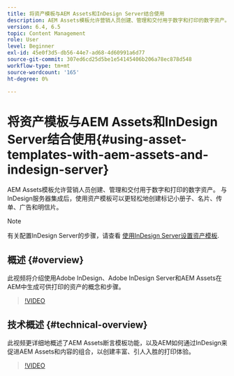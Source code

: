 ```yaml
---
title: 将资产模板与AEM Assets和InDesign Server结合使用
description: AEM Assets模板允许营销人员创建、管理和交付用于数字和打印的数字资产。 与InDesign服务器集成后，使用资产模板可以更轻松地创建标记小册子、名片、传单、广告和明信片。
version: 6.4, 6.5
topic: Content Management
role: User
level: Beginner
exl-id: 45e0f3d5-db56-44e7-ad68-4d60991a6d77
source-git-commit: 307ed6cd25d5be1e54145406b206a78ec878d548
workflow-type: tm+mt
source-wordcount: '165'
ht-degree: 0%

---
```


# 将资产模板与AEM Assets和InDesign Server结合使用{#using-asset-templates-with-aem-assets-and-indesign-server}

AEM Assets模板允许营销人员创建、管理和交付用于数字和打印的数字资产。 与InDesign服务器集成后，使用资产模板可以更轻松地创建标记小册子、名片、传单、广告和明信片。

>[!NOTE]
>
>有关配置InDesign Server的步骤，请查看 [使用InDesign Server设置资产模板](asset-templates-technical-video-setup.md).

## 概述 {#overview}

此视频将介绍使用Adobe InDesign、Adobe InDesign Server和AEM Assets在AEM中生成可供打印的资产的概念和步骤。

>[!VIDEO](https://video.tv.adobe.com/v/25170?quality=12&learn=on)

## 技术概述 {#technical-overview}

此视频更详细地概述了AEM Assets断言模板功能，以及AEM如何通过InDesign来促进AEM Assets和内容的组合，以创建丰富、引人入胜的打印体验。

>[!VIDEO](https://video.tv.adobe.com/v/17071/?quality=9&learn=on)
